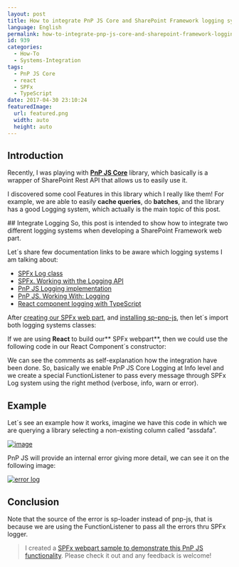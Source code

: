 ```yaml
---
layout: post
title: How to integrate PnP JS Core and SharePoint Framework logging systems
language: English
permalink: how-to-integrate-pnp-js-core-and-sharepoint-framework-logging-systems
id: 939
categories:
  - How-To
  - Systems-Integration
tags:
  - PnP JS Core
  - react
  - SPFx
  - TypeScript
date: 2017-04-30 23:10:24
featuredImage: 
  url: featured.png
  width: auto
  height: auto
---
```


## Introduction
Recently, I was playing with **[PnP JS Core](https://github.com/SharePoint/PnP-JS-Core)** library, which basically is a wrapper of SharePoint Rest API that allows us to easily use it.

I discovered some cool Features in this library which I really like them! For example, we are able to easily **cache queries**, do **batches**, and the library has a good Logging system, which actually is the main topic of this post.

## Integrate Logging
So, this post is intended to show how to integrate two different logging systems when developing a SharePoint Framework web part. 

Let´s share few documentation links to be aware which logging systems I am talking about:

*   [SPFx Log class](https://dev.office.com/sharepoint/reference/spfx/sp-core-library/log)  <li>[SPFx. Working with the Logging API](https://github.com/SharePoint/sp-dev-docs/wiki/Working-with-the-Logging-API)  <li>[PnP JS Logging implementation](https://github.com/SharePoint/PnP-JS-Core/blob/master/src/utils/logging.ts)  <li>[PnP JS. Working With: Logging](https://github.com/SharePoint/PnP-JS-Core/wiki/Working-With:-Logging)  <li>[React component logging with TypeScript](https://github.com/pepaar/typescript-webpack-react-redux-boilerplate/blob/master/App/Components/BaseComponent.tsx) 

After [creating our SPFx web part](https://dev.office.com/sharepoint/docs/spfx/web-parts/get-started/build-a-hello-world-web-part), and [installing sp-pnp-js](https://github.com/SharePoint/PnP-JS-Core#get-started), then let´s import both logging systems classes:
<script src="https://gist.github.com/jquintozamora/a243b262348e2ac6b5c0dca50aebe5b4.js"></script> 


If we are using **React** to build our** SPFx webpart**, then we could use the following code in our React Component´s constructor:
<script src="https://gist.github.com/jquintozamora/2d77f3e9fedf96a75e31cc0e29274252.js"></script> 


We can see the comments as self-explanation how the integration have been done. So, basically we enable PnP JS Core Logging at Info level and we create a special FunctionListener to pass every message through SPFx Log system using the right method (verbose, info, warn or error). 

## Example
Let´s see an example how it works, imagine we have this code in which we are querying a library selecting a non-existing column called “assdafa”. 

[![image](./image.png "image")](./image.png)

PnP JS will provide an internal error giving more detail, we can see it on the following image:

[![error log](./image-1.png "image")](./image-1.png)

## Conclusion
Note that the source of the error is sp-loader instead of pnp-js, that is because we are using the FunctionListener to pass all the errors thru SPFx logger.
 > I created a [SPFx webpart sample to demonstrate this PnP JS functionality](https://github.com/jquintozamora/spfx-react-async-await-sp-pnp-js/blob/master/src/webparts/asyncAwaitPnPJs/components/AsyncAwaitPnPJs.tsx). Please check it out and any feedback is welcome! 

